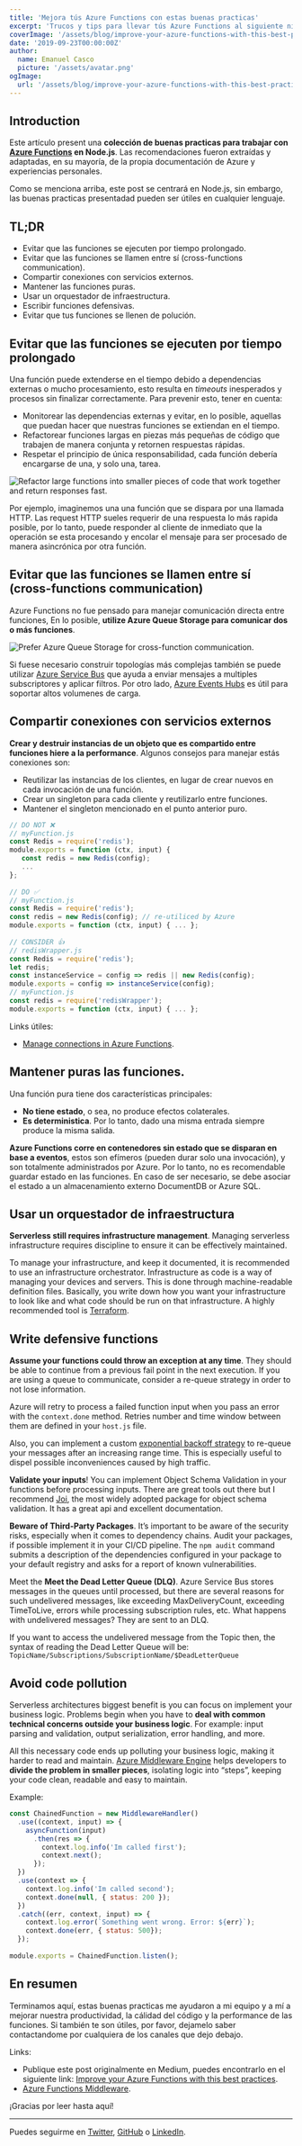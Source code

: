 ```yaml
---
title: 'Mejora tús Azure Functions con estas buenas practicas'
excerpt: 'Trucos y tips para llevar tús Azure Functions al siguiente nivel con Node.js.'
coverImage: '/assets/blog/improve-your-azure-functions-with-this-best-practices/cover.jpg'
date: '2019-09-23T00:00:00Z'
author:
  name: Emanuel Casco
  picture: '/assets/avatar.png'
ogImage:
  url: '/assets/blog/improve-your-azure-functions-with-this-best-practices/cover.jpg'
---
```


## Introduction

Este artículo present una **colección de buenas practicas para trabajar con [Azure Functions](https://docs.microsoft.com/en-us/azure/azure-functions/) en Node.js**. Las recomendaciones fueron extraídas y adaptadas, en su mayoría, de la propia documentación de Azure y experiencias personales.

Como se menciona arriba, este post se centrará en Node.js, sin embargo, las buenas practicas presentadad pueden ser útiles en cualquier lenguaje.

## TL;DR

- Evitar que las funciones se ejecuten por tiempo prolongado.
- Evitar que las funciones se llamen entre sí (cross-functions communication).
- Compartir conexiones con servicios externos.
- Mantener las funciones puras.
- Usar un orquestador de infraestructura.
- Escribir funciones defensivas.
- Evitar que tus funciones se llenen de polución.

## Evitar que las funciones se ejecuten por tiempo prolongado

Una función puede extenderse en el tiempo debido a dependencias externas o mucho procesamiento, esto resulta en *timeouts* inesperados y procesos sin finalizar correctamente. Para prevenir esto, tener en cuenta:

- Monitorear las dependencias externas y evitar, en lo posible, aquellas que puedan hacer que nuestras funciones se extiendan en el tiempo.
- Refactorear funciones largas en piezas más pequeñas de código que trabajen de manera conjunta y retornen respuestas rápidas.
- Respetar el principio de única responsabilidad, cada función debería encargarse de una, y solo una, tarea.

<img alt="Refactor large functions into smaller pieces of code that work together and return responses fast." src="/assets/blog/improve-your-azure-functions-with-this-best-practices/image01.png" />

Por ejemplo, imaginemos una una función que se dispara por una llamada HTTP. Las request HTTP sueles requerir de una respuesta lo más rapida posible, por lo tanto, puede responder al cliente de inmediato que la operación se esta procesando y encolar el mensaje para ser procesado de manera asincrónica por otra función.

## Evitar que las funciones se llamen entre sí (cross-functions communication)

Azure Functions no fue pensado para manejar comunicación directa entre funciones, En lo posible, **utilize Azure Queue Storage para comunicar dos o más funciones**.

<img alt="Prefer Azure Queue Storage for cross-function communication." src="/assets/blog/improve-your-azure-functions-with-this-best-practices/image02.png" />

Si fuese necesario construir topologías más complejas también se puede utilizar [Azure Service Bus](https://azure.microsoft.com/en-us/services/service-bus/) que ayuda a enviar mensajes a multiples subscriptores y aplicar filtros. Por otro lado, [Azure Events Hubs](https://azure.microsoft.com/en-us/services/event-hubs/) es útil para soportar altos volumenes de carga.

## Compartir conexiones con servicios externos

**Crear y destruir instancias de un objeto que es compartido entre funciones hiere a la performance**. Algunos consejos para manejar estás conexiones son:

- Reutilizar las instancias de los clientes, en lugar de crear nuevos en cada invocación de una función.
- Crear un singleton para cada cliente y reutilizarlo entre funciones.
- Mantener el singleton mencionado en el punto anterior puro.

```js
// DO NOT ❌
// myFunction.js
const Redis = require('redis');
module.exports = function (ctx, input) {
   const redis = new Redis(config);
   ...
};
   
// DO ✅
// myFunction.js
const Redis = require('redis');
const redis = new Redis(config); // re-utiliced by Azure
module.exports = function (ctx, input) { ... };
   
// CONSIDER 👍
// redisWrapper.js
const Redis = require('redis');
let redis;​
const instanceService = config => redis || new Redis(config);
module.exports = config => instanceService(config);
// myFunction.js
const redis = require('redisWrapper');
module.exports = function (ctx, input) { ... };
```

Links útiles:

- [Manage connections in Azure Functions](https://docs.microsoft.com/en-us/azure/azure-functions/manage-connections).

## Mantener puras las funciones.

Una función pura tiene dos características principales:
- **No tiene estado**, o sea, no produce efectos colaterales.
- **Es deterministica**. Por lo tanto, dado una misma entrada siempre produce la misma salida.

**Azure Functions corre en contenedores sin estado que se disparan en base a eventos**, estos son efímeros (pueden durar solo una invocación), y son totalmente administrados por Azure. Por lo tanto, no es recomendable guardar estado en las funciones. En caso de ser necesario, se debe asociar el estado a un almacenamiento externo DocumentDB or Azure SQL.

## Usar un orquestador de infraestructura

**Serverless still requires infrastructure management**. Managing serverless infrastructure requires discipline to ensure it can be effectively maintained.

To manage your infrastructure, and keep it documented, it is recommended to use an infrastructure orchestrator. Infrastructure as code is a way of managing your devices and servers. This is done through machine-readable definition files.
Basically, you write down how you want your infrastructure to look like and what code should be run on that infrastructure. A highly recommended tool is [Terraform](https://www.terraform.io/).

## Write defensive functions

**Assume your functions could throw an exception at any time**. They should be able to continue from a previous fail point in the next execution. If you are using a queue to communicate, consider a re-queue strategy in order to not lose information.

Azure will retry to process a failed function input when you pass an error with the `context.done` method. Retries number and time window between them are defined in your `host.js` file.

Also, you can implement a custom [exponential backoff strategy](https://en.wikipedia.org/wiki/Exponential_backoff) to re-queue your messages after an increasing range time. This is especially useful to dispel possible inconveniences caused by high traffic.

**Validate your inputs**! You can implement Object Schema Validation in your functions before processing inputs. There are great tools out there but I recommend [Joi](https://github.com/sideway/joi), the most widely adopted package for object schema validation. It has a great api and excellent documentation.

**Beware of Third-Party Packages**. It’s important to be aware of the security risks, especially when it comes to dependency chains. Audit your packages, if possible implement it in your CI/CD pipeline. The `npm audit` command submits a description of the dependencies configured in your package to your default registry and asks for a report of known vulnerabilities.

Meet the **Meet the Dead Letter Queue (DLQ)**. Azure Service Bus stores messages in the queues until processed, but there are several reasons for such undelivered messages, like exceeding MaxDeliveryCount, exceeding TimeToLive, errors while processing subscription rules, etc.
What happens with undelivered messages? They are sent to an DLQ.

If you want to access the undelivered message from the Topic then, the syntax of reading the Dead Letter Queue will be: `TopicName/Subscriptions/SubscriptionName/$DeadLetterQueue`

## Avoid code pollution

Serverless architectures biggest benefit is you can focus on implement your business logic. Problems begin when you have to **deal with common technical concerns outside your business logic**. For example: input parsing and validation, output serialization, error handling, and more.

All this necessary code ends up polluting your business logic, making it harder to read and maintain. [Azure Middleware Engine](https://www.npmjs.com/package/azure-middleware) helps developers to **divide the problem in smaller pieces**, isolating logic into “steps”, keeping your code clean, readable and easy to maintain.

Example:

```js
const ChainedFunction = new MiddlewareHandler()
  .use((context, input) => {
    asyncFunction(input)
      .then(res => {
        context.log.info('Im called first');
        context.next();
      });
  })
  .use(context => {
    context.log.info('Im called second');
    context.done(null, { status: 200 });
  })
  .catch((err, context, input) => {
    context.log.error(`Something went wrong. Error: ${err}`);
    context.done(err, { status: 500});
  });
 
module.exports = ChainedFunction.listen();
```

## En resumen

Terminamos aquí, estas buenas practicas me ayudaron a mi equipo y a mí a mejorar nuestra productividad, la cálidad del código y la performance de las funciones. Si también te son útiles, por favor, dejamelo saber contactandome por cualquiera de los canales que dejo debajo.

Links:
- Publique este post originalmente en Medium, puedes encontrarlo en el siguiente link: [Improve your Azure Functions with this best practices](https://medium.com/@emanuelcasco/improve-your-azure-functions-with-this-best-practices-da8fd0123318).
- [Azure Functions Middleware](https://www.npmjs.com/package/azure-middleware).

¡Gracias por leer hasta aquí!

---

Puedes seguirme en [Twitter](https://twitter.com/Emanuel_Casco), [GitHub](https://github.com/emanuelcasco) o [LinkedIn](https://www.linkedin.com/in/emanuelcasco/).